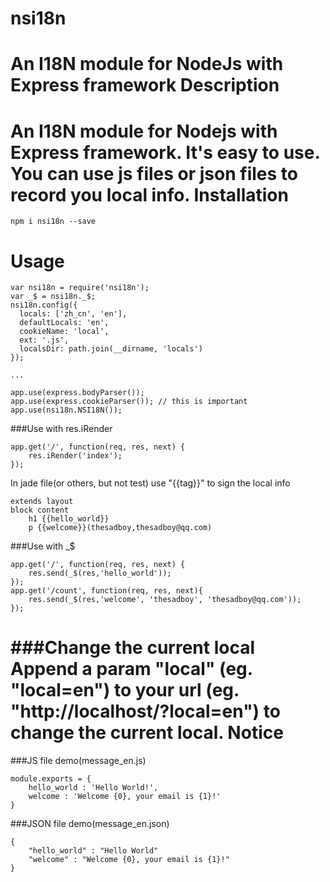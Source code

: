 nsi18n
======
An I18N module for NodeJs with Express framework
Description
======
An I18N module for Nodejs with Express framework. It's easy to use. You can use js files or json files to record you local info.
Installation
======
    npm i nsi18n --save
Usage
======
```
var nsi18n = require('nsi18n');
var _$ = nsi18n._$;
nsi18n.config({
  locals: ['zh_cn', 'en'],
  defaultLocals: 'en',
  cookieName: 'local',
  ext: '.js',
  localsDir: path.join(__dirname, 'locals')
});

...

app.use(express.bodyParser());
app.use(express.cookieParser()); // this is important
app.use(nsi18n.NSI18N());
```
###Use with res.iRender
```
app.get('/', function(req, res, next) {
	res.iRender('index');
});
```
In jade file(or others, but not test) use "{{tag}}" to sign the local info
```
extends layout
block content
	h1 {{hello_world}}
	p {{welcome}}(thesadboy,thesadboy@qq.com)
```
###Use with _$
```
app.get('/', function(req, res, next) {
	res.send(_$(res,'hello_world'));
});
app.get('/count', function(req, res, next){
	res.send(_$(res,'welcome', 'thesadboy', 'thesadboy@qq.com'));
});
```
###Change the current local
Append a param "local" (eg. "local=en") to your url (eg. "http://localhost/?local=en") to change the current local.
Notice
======
###JS file demo(message_en.js)
```
module.exports = {
	hello_world : 'Hello World!',
	welcome : 'Welcome {0}, your email is {1}!'
}
```
###JSON file demo(message_en.json)
```
{
	"hello_world" : "Hello World"
	"welcome" : "Welcome {0}, your email is {1}!"
}
```
